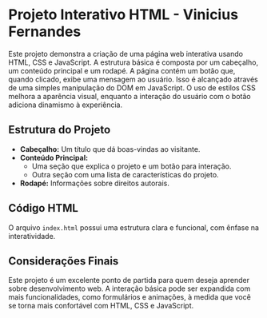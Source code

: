 # Projeto Interativo HTML - Vinicius Fernandes

Este projeto demonstra a criação de uma página web interativa usando HTML, CSS e JavaScript. A estrutura básica é composta por um cabeçalho, um conteúdo principal e um rodapé. A página contém um botão que, quando clicado, exibe uma mensagem ao usuário. Isso é alcançado através de uma simples manipulação do DOM em JavaScript. O uso de estilos CSS melhora a aparência visual, enquanto a interação do usuário com o botão adiciona dinamismo à experiência.

## Estrutura do Projeto

- **Cabeçalho:** Um título que dá boas-vindas ao visitante.
- **Conteúdo Principal:** 
  - Uma seção que explica o projeto e um botão para interação.
  - Outra seção com uma lista de características do projeto.
- **Rodapé:** Informações sobre direitos autorais.

## Código HTML

O arquivo `index.html` possui uma estrutura clara e funcional, com ênfase na interatividade.

## Considerações Finais

Este projeto é um excelente ponto de partida para quem deseja aprender sobre desenvolvimento web. A interação básica pode ser expandida com mais funcionalidades, como formulários e animações, à medida que você se torna mais confortável com HTML, CSS e JavaScript.
